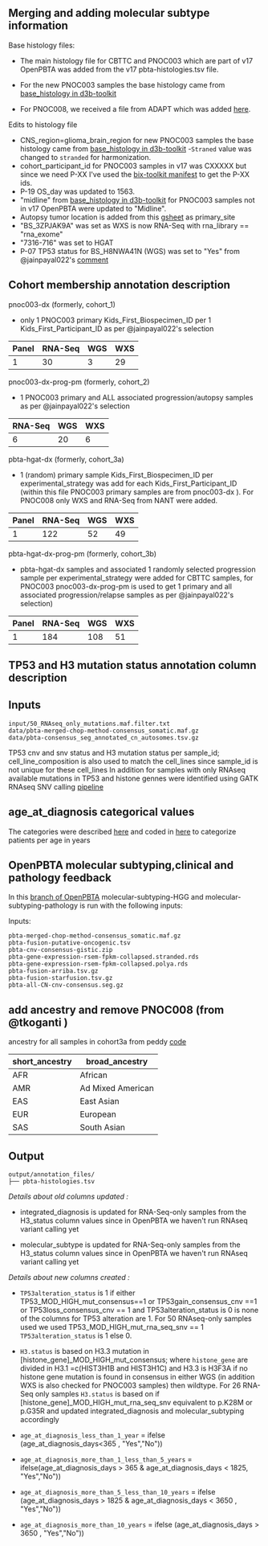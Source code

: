 ## Merging and adding molecular subtype information

Base histology files:
 - The main histology file for CBTTC and PNOC003 which are part of v17 OpenPBTA was added from the v17 pbta-histologies.tsv file. 
 - For the new PNOC003 samples the base histology came from [base_histology in d3b-toolkit](https://github.com/d3b-center/d3b-bix-analysis-toolkit/blob/master/data/histologies/pnoc003_histologies_v17_candidate.csv)

 - For PNOC008, we received a file from ADAPT which was added [here](https://github.com/d3b-center/d3b-pnoc003-HGG-DMG-omics/blob/cohort_annotation/analyses/00.mol-clinical-annotation-files/input/pnoc008_histologies_candidate.tsv).

Edits to histology file
 - CNS_region=glioma_brain_region for new PNOC003 samples the base histology came from [base_histology in d3b-toolkit](https://github.com/d3b-center/d3b-bix-analysis-toolkit/blob/master/data/histologies/pnoc003_histologies_v17_candidate.csv) 
 -`Straned` value was changed to `stranded` for harmonization.
 - cohort_participant_id for PNOC003 samples in v17 was CXXXXX but since we need P-XX I've used the [bix-toolkit manifest](https://github.com/d3b-center/d3b-bix-analysis-toolkit/blob/master/data/histologies/pnoc003_histologies_v17_candidate.csv) to get the P-XX ids. 
 - P-19 OS_day was updated to 1563. 
 - "midline" from [base_histology in d3b-toolkit](https://github.com/d3b-center/d3b-bix-analysis-toolkit/blob/master/data/histologies/pnoc003_histologies_v17_candidate.csv) for PNOC003 samples not in v17 OpenPBTA were updated to "Midline". 
 - Autopsy tumor location is added from this [gsheet](https://docs.google.com/spreadsheets/d/1LRAuglLBzkKRhjzS9PtgVhqYMJqjlovDT-8-_jlJp5E/edit#gid=310829697) as primary_site
 - "BS_3ZPJAK9A" was set as WXS is now RNA-Seq with rna_library == "rna_exome"
 - "7316-716" was set to HGAT
 - P-07 TP53 status for BS_H8NWA41N (WGS) was set to "Yes" from @jainpayal022's [comment](https://github.com/d3b-center/d3b-pnoc003-HGG-DMG-omics/issues/150#issuecomment-723287114) 

## Cohort membership annotation description

pnoc003-dx (formerly, cohort_1)
  - only 1 PNOC003 primary Kids_First_Biospecimen_ID per 1 Kids_First_Participant_ID as per @jainpayal022's selection
   
   Panel | RNA-Seq |    WGS |    WXS 
   --- | --- | --- |---
1|      30   |   3   |   29 
   
pnoc003-dx-prog-pm (formerly, cohort_2)
  - 1 PNOC003 primary and ALL associated progression/autopsy samples as per @jainpayal022's selection
  
 RNA-Seq  |   WGS    | WXS 
 --- | --- | ---
 6    |  20     |  6 
  
pbta-hgat-dx (formerly, cohort_3a)
 - 1 (random) primary sample Kids_First_Biospecimen_ID per  experimental_strategy was add for each Kids_First_Participant_ID (within this file PNOC003 primary samples are from pnoc003-dx ). For PNOC008 only WXS and RNA-Seq from NANT were added.
 
 Panel | RNA-Seq |    WGS |    WXS 
   --- | --- | --- |---
   1    | 122  |    52    |  49 

pbta-hgat-dx-prog-pm (formerly, cohort_3b)
 - pbta-hgat-dx samples and associated 1 randomly selected progression sample per  experimental_strategy were added for CBTTC samples, for PNOC003 pnoc003-dx-prog-pm is used to get 1 primary and all associated progression/relapse samples as per @jainpayal022's selection)
 
  Panel | RNA-Seq |    WGS |    WXS 
   --- | --- | --- |---
  1  |   184  |   108   |   51
 
## TP53 and H3 mutation status annotation column description

## Inputs
```
input/50_RNAseq_only_mutations.maf.filter.txt
data/pbta-merged-chop-method-consensus_somatic.maf.gz 
data/pbta-consensus_seg_annotated_cn_autosomes.tsv.gz
```

TP53 cnv and snv status and H3 mutation status per sample_id; cell_line_composition is also used to match the cell_lines since sample_id is not unique for these cell_lines 
In addition for samples with only RNAseq available mutations in TP53 and histone gennes were identified using GATK RNAseq SNV calling [pipeline](https://cavatica.sbgenomics.com/u/d3b-bixu/rs-14jwqpdg-pnoc003-omics-analysis/apps/#d3b-bixu/rs-14jwqpdg-pnoc003-omics-analysis/d3b_gatk_rnaseq_snv_plus_vep/0) 

## age_at_diagnosis categorical values
The categories were described [here](https://github.com/d3b-center/bixu-tracker/issues/753#issuecomment-672277050) and coded in [here](https://github.com/d3b-center/d3b-pnoc003-omics/blob/data/clinical_annotation_file/analyses/7.%20Mol:clinical%20Annotation%20files/age_breaks_chisq.Rmd) to categorize patients per age in years

## OpenPBTA molecular subtyping,clinical and pathology feedback
In this [branch of OpenPBTA](https://github.com/kgaonkar6/OpenPBTA-analysis/tree/molecular_subtping_v18) molecular-subtyping-HGG and molecular-subtyping-pathology is run with the following inputs:

Inputs:
```
pbta-merged-chop-method-consensus_somatic.maf.gz
pbta-fusion-putative-oncogenic.tsv
pbta-cnv-consensus-gistic.zip
pbta-gene-expression-rsem-fpkm-collapsed.stranded.rds
pbta-gene-expression-rsem-fpkm-collapsed.polya.rds
pbta-fusion-arriba.tsv.gz
pbta-fusion-starfusion.tsv.gz
pbta-all-CN-cnv-consensus.seg.gz

```

## add ancestry and remove PNOC008 (from @tkoganti )
 ancestry for all samples in cohort3a from peddy [code](https://github.com/d3b-center/d3b-pnoc003-omics/tree/add_rnaseq_annotation/analyses/00.mol-clinical-annotation-files/ancestry_check)

short_ancestry | broad_ancestry
--- | ---
AFR | African
AMR | Ad Mixed American
EAS | East Asian
EUR | European
SAS | South Asian


## Output
```
output/annotation_files/
├── pbta-histologies.tsv
```

*Details about old columns updated :*
 
- integrated_diagnosis is updated for RNA-Seq-only samples from the H3_status column values since in OpenPBTA we haven't run RNAseq variant calling yet

 - molecular_subtype is updated for RNA-Seq-only samples from the H3_status column values since in OpenPBTA we haven't run RNAseq variant calling yet

*Details about new columns created :*

 - `TP53alteration_status` is 1 if either TP53_MOD_HIGH_mut_consensus==1 or TP53gain_consensus_cnv ==1 or TP53loss_consensus_cnv == 1 and TP53alteration_status is 0 is none of the columns for TP53 alteration are 1. For 50 RNAseq-only samples used we used TP53_MOD_HIGH_mut_rna_seq_snv == 1 `TP53alteration_status` is 1 else 0. 

 - `H3.status` is based on H3.3 mutation in [histone_gene]_MOD_HIGH_mut_consensus; where `histone_gene` are divided in H3.1 =c(HIST3H1B and HIST3H1C) and H3.3 is H3F3A if no histone gene mutation is found in consensus in either WGS (in addition WXS is also checked for PNOC003 samples) then wildtype. For 26 RNA-Seq only samples `H3.status`  is based on if [histone_gene]_MOD_HIGH_mut_rna_seq_snv equivalent to p.K28M or p.G35R and updated integrated_diagnosis and molecular_subtyping accordingly
 
 - `age_at_diagnosis_less_than_1_year` = ifelse (age_at_diagnosis_days<365 , "Yes","No")) 

 - `age_at_diagnosis_more_than_1_less_than_5_years` = ifelse(age_at_diagnosis_days > 365 & age_at_diagnosis_days < 1825, "Yes","No"))
 
 - `age_at_diagnosis_more_than_5_less_than_10_years` = ifelse (age_at_diagnosis_days > 1825 & age_at_diagnosis_days < 3650 , "Yes","No"))

 - `age_at_diagnosis_more_than_10_years` =  ifelse (age_at_diagnosis_days > 3650 , "Yes","No")) 
